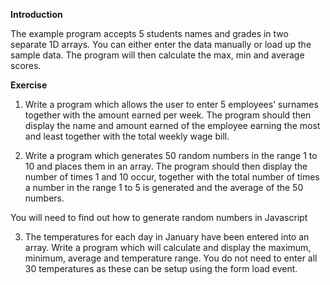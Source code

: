 __Introduction__ 

The example program accepts 5 students names and grades in two separate 1D arrays. You can either enter the data manually or load up the sample data. The program will then calculate the max, min and average scores.

__Exercise__

1. Write a program which allows the user to enter 5 employees’ surnames together with the amount earned per week.  The program should then display the name and amount earned of the employee earning the most and least together with the total weekly wage bill.

2.	Write a program which generates 50 random numbers in the range 1 to 10 and places them in an array.  The program should then display the number of times 1 and 10 occur, together with the total number of times a number in the range 1 to 5 is generated and the average of the 50 numbers.

You will need to find out how to generate random numbers in Javascript

3.	The temperatures for each day in January have been entered into an array.  Write a program which will calculate and display the maximum, minimum, average and temperature range.  You do not need to enter all 30 temperatures as these can be setup using the form load event.
